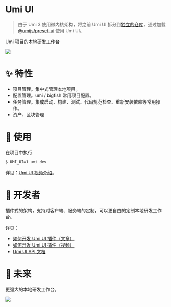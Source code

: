 # Umi UI

> 由于 Umi 3 使用微内核架构，将之前 Umi UI 拆分到[独立的仓库](https://github.com/umijs/umi-ui)，通过加载 [@umijs/preset-ui](https://github.com/umijs/umi-ui#-%E5%BF%AB%E9%80%9F%E5%BC%80%E5%A7%8B) 使用 Umi UI。

Umi 项目的本地研发工作台

![](https://user-images.githubusercontent.com/13595509/73431180-c77ab400-437a-11ea-9baa-ebd00109b1d0.png)

# ✨ 特性

- 项目管理。集中式管理本地项目。
- 配置管理。umi / bigfish 常用项目配置。
- 任务管理。集成启动、构建、测试、代码规范检查、重新安装依赖等常用操作。
- 资产、区块管理

# 🔨 使用

在项目中执行

```bash
$ UMI_UI=1 umi dev
```

详见：[Umi UI 视频介绍](https://www.bilibili.com/video/av66178967)。

# 👷 开发者


插件式的架构，支持对客户端、服务端的定制，可以更自由的定制本地研发工作台。

详见：

- [如何开发 Umi UI 插件（文章）](https://umijs.org/guide/develop-umi-ui-plugin.html)
- [如何开发 Umi UI 插件（视频）](https://www.bilibili.com/video/av66357891)
- [Umi UI API 文档](https://umijs.org/plugin/umi-ui.html)

# 🤔 未来

更强大的本地研发工作台。

![](https://img.alicdn.com/tfs/TB1hKMGeND1gK0jSZFKXXcJrVXa-2000-1120.png)
